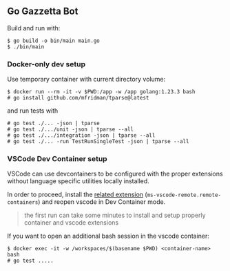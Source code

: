 ## Go Gazzetta Bot

Build and run with:

```
$ go build -o bin/main main.go
$ ./bin/main
```

### Docker-only dev setup

Use temporary container with current directory volume:

```
$ docker run --rm -it -v $PWD:/app -w /app golang:1.23.3 bash
# go install github.com/mfridman/tparse@latest
```

and run tests with
```
# go test ./... -json | tparse
# go test ./.../unit -json | tparse --all
# go test ./.../integration -json | tparse --all
# go test ./... -run TestRunSingleTest -json | tparse --all
```

### VSCode Dev Container setup

VSCode can use devcontainers to be configured with the proper extensions without language specific utilities locally installed.

In order to proceed, install the [related extension](https://marketplace.visualstudio.com/items?itemName=ms-vscode-remote.remote-containers) (`ms-vscode-remote.remote-containers`) and reopen vscode in Dev Container mode.

> the first run can take some minutes to install and setup properly container and vscode extensions

If you want to open an additional bash session in the vscode container:

```
$ docker exec -it -w /workspaces/$(basename $PWD) <container-name> bash
# go test .....
```

